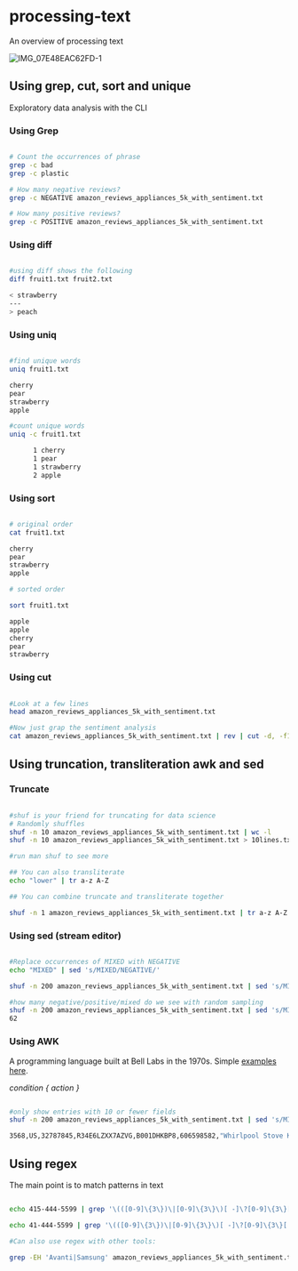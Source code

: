 # processing-text
An overview of processing text


![IMG_07E48EAC62FD-1](https://user-images.githubusercontent.com/58792/146846349-c92329aa-4369-422c-a649-e572bc4ef492.jpeg)


## Using grep, cut, sort and unique

Exploratory data analysis with the CLI

### Using Grep

```bash

# Count the occurrences of phrase
grep -c bad
grep -c plastic

# How many negative reviews?
grep -c NEGATIVE amazon_reviews_appliances_5k_with_sentiment.txt

# How many positive reviews?
grep -c POSITIVE amazon_reviews_appliances_5k_with_sentiment.txt

```

### Using diff

```bash

#using diff shows the following
diff fruit1.txt fruit2.txt 

< strawberry
---
> peach
```

### Using uniq

```bash

#find unique words
uniq fruit1.txt 

cherry
pear
strawberry
apple

#count unique words
uniq -c fruit1.txt 

      1 cherry
      1 pear
      1 strawberry
      2 apple


```

### Using sort

```bash

# original order
cat fruit1.txt 

cherry
pear
strawberry
apple

# sorted order

sort fruit1.txt 

apple
apple
cherry
pear
strawberry

```

### Using cut

```bash

#Look at a few lines
head amazon_reviews_appliances_5k_with_sentiment.txt

#Now just grap the sentiment analysis
cat amazon_reviews_appliances_5k_with_sentiment.txt | rev | cut -d, -f1 | rev 

```
## Using truncation, transliteration awk and sed

### Truncate

```bash

#shuf is your friend for truncating for data science
# Randomly shuffles
shuf -n 10 amazon_reviews_appliances_5k_with_sentiment.txt | wc -l
shuf -n 10 amazon_reviews_appliances_5k_with_sentiment.txt > 10lines.txt

#run man shuf to see more

## You can also transliterate
echo "lower" | tr a-z A-Z

## You can combine truncate and transliterate together

shuf -n 1 amazon_reviews_appliances_5k_with_sentiment.txt | tr a-z A-Z

```

### Using sed (stream editor)

```bash

#Replace occurrences of MIXED with NEGATIVE
echo "MIXED" | sed 's/MIXED/NEGATIVE/'

shuf -n 200 amazon_reviews_appliances_5k_with_sentiment.txt | sed 's/MIXED/NEGATIVE/'

#how many negative/positive/mixed do we see with random sampling
shuf -n 200 amazon_reviews_appliances_5k_with_sentiment.txt | sed 's/MIXED/NEGATIVE/'| grep -c NEGATIVE
62
```
### Using AWK

A programming language built at Bell Labs in the 1970s.  Simple [examples here](https://www.gnu.org/software/gawk/manual/html_node/Very-Simple.html).

*condition { action }*

```bash

#only show entries with 10 or fewer fields
shuf -n 200 amazon_reviews_appliances_5k_with_sentiment.txt | sed 's/MIXED/NEGATIVE/'| awk 'NF < 10'

3568,US,32787845,R34E6LZXX7AZVG,B001DHKBP8,606598582,"Whirlpool Stove Knob Kit, 814362",Major Appliances,4,0,0,N,Y,Four Stars,great products,8/3/15,POSITIVE

```

## Using regex

The main point is to match patterns in text

```bash

echo 415-444-5599 | grep '\(([0-9]\{3\})\|[0-9]\{3\}\)[ -]\?[0-9]\{3\}[ -]\?[0-9]\{4\}'

echo 41-444-5599 | grep '\(([0-9]\{3\})\|[0-9]\{3\}\)[ -]\?[0-9]\{3\}[ -]\?[0-9]\{4\}'

#Can also use regex with other tools:

grep -EH 'Avanti|Samsung' amazon_reviews_appliances_5k_with_sentiment.txt | wc -l



```
